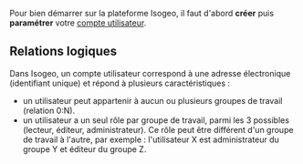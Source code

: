 Pour bien démarrer sur la plateforme Isogeo, il faut d'abord **créer** puis **paramétrer** votre [compte utilisateur](https://app.isogeo.com/settings/account).

## Relations logiques

Dans Isogeo, un compte utilisateur correspond à une adresse électronique (identifiant unique) et répond à plusieurs caractéristiques :

* un utilisateur peut appartenir à aucun ou plusieurs groupes de travail (relation 0:N).
* un utilisateur a un seul rôle par groupe de travail, parmi les 3 possibles (lecteur, éditeur, administrateur). Ce rôle peut être différent d'un groupe de travail à l'autre, par exemple : l'utilisateur X est administrateur du groupe Y et éditeur du groupe Z.
